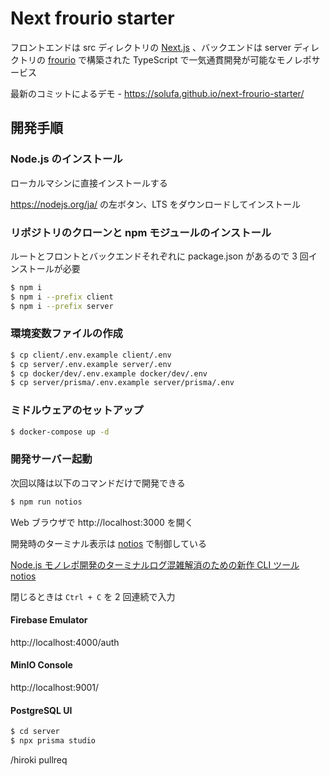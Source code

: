 # Next frourio starter

フロントエンドは src ディレクトリの [Next.js](https://nextjs.org/) 、バックエンドは server ディレクトリの [frourio](https://frourio.com/) で構築された TypeScript で一気通貫開発が可能なモノレポサービス

最新のコミットによるデモ - https://solufa.github.io/next-frourio-starter/

## 開発手順

### Node.js のインストール

ローカルマシンに直接インストールする

https://nodejs.org/ja/ の左ボタン、LTS をダウンロードしてインストール

### リポジトリのクローンと npm モジュールのインストール

ルートとフロントとバックエンドそれぞれに package.json があるので 3 回インストールが必要

```sh
$ npm i
$ npm i --prefix client
$ npm i --prefix server
```

### 環境変数ファイルの作成

```sh
$ cp client/.env.example client/.env
$ cp server/.env.example server/.env
$ cp docker/dev/.env.example docker/dev/.env
$ cp server/prisma/.env.example server/prisma/.env
```

### ミドルウェアのセットアップ

```sh
$ docker-compose up -d
```

### 開発サーバー起動

次回以降は以下のコマンドだけで開発できる

```sh
$ npm run notios
```

Web ブラウザで http://localhost:3000 を開く

開発時のターミナル表示は [notios](https://github.com/frouriojs/notios) で制御している

[Node.js モノレポ開発のターミナルログ混雑解消のための新作 CLI ツール notios](https://zenn.dev/luma/articles/nodejs-new-cli-tool-notios)

閉じるときは `Ctrl + C` を 2 回連続で入力

#### Firebase Emulator

http://localhost:4000/auth

#### MinIO Console

http://localhost:9001/

#### PostgreSQL UI

```sh
$ cd server
$ npx prisma studio
```

/hiroki pullreq
